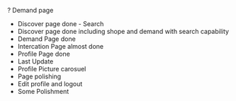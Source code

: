 ? Demand page
+ Discover page done - Search
+ Discover page done including shope and demand with search capability
+ Demand Page done
+ Intercation Page almost done
+ Profile Page done
+ Last Update
+ Profile Picture carosuel 
+ Page polishing
+ Edit profile and logout
+ Some Polishment